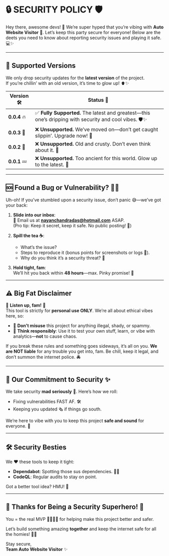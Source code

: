 # 🔒 **SECURITY POLICY** 🛡️  

Hey there, awesome devs! 👋 We’re super hyped that you’re vibing with **Auto Website Visitor** 🚀. Let’s keep this party secure for everyone! Below are the deets you need to know about reporting security issues and playing it safe. 💻✨  

---  

## 🔐 **Supported Versions**  

We only drop security updates for the **latest version** of the project.  
If you’re chillin’ with an old version, it’s time to glow up! ⬆️✨  

| **Version** 🛠️ | **Status** 🚦 |
|----------------|----------------|
| **0.0.4** 🔥 | ✅ **Fully Supported.** The latest and greatest—this one’s dripping with security and cool vibes. 🛡️✨ |
| **0.0.3** 🚀 | ❌ **Unsupported.** We’ve moved on—don’t get caught slippin’. Upgrade now! 🚫 |
| **0.0.2** 🤔 | ❌ **Unsupported.** Old and crusty. Don’t even think about it. 😤 |
| **0.0.1** 💤 | ❌ **Unsupported.** Too ancient for this world. Glow up to the latest. 🚫 |

---  

## 🆘 **Found a Bug or Vulnerability?** 👀🐛  

Uh-oh! If you’ve stumbled upon a security issue, don’t panic 😅—we’ve got your back:  

1. **Slide into our inbox**:  
   📩 Email us at **nayanchandradas@hotmail.com** ASAP.  
   (Pro tip: Keep it secret, keep it safe. No public posting! 🔐)  

2. **Spill the tea ☕**:  
   - What’s the issue?  
   - Steps to reproduce it (bonus points for screenshots or logs 📸).  
   - Why do you think it’s a security threat? 👀  

3. **Hold tight, fam**:  
   We’ll hit you back within **48 hours**—max. Pinky promise! 🤞  

---  

## ⚠️ **Big Fat Disclaimer**  

🚨 **Listen up, fam!** 🚨  
This tool is strictly for **personal use ONLY**. We’re all about ethical vibes here, so:  

- 🚫 **Don’t misuse** this project for anything illegal, shady, or spammy.  
- 🧠 **Think responsibly**: Use it to test your own stuff, learn, or vibe with analytics—**not** to cause chaos.  

If you break these rules and something goes sideways, it’s all on you. **We are NOT liable** for any trouble you get into, fam. Be chill, keep it legal, and don’t summon the internet police. 🚔  

---  

## 👑 **Our Commitment to Security** ✨  

We take security **mad seriously** 🫡. Here’s how we roll:  
- Fixing vulnerabilities FAST AF. 🛠️  
- Keeping you updated 🗞️ if things go south.  

We’re here to vibe with you to keep this project **safe and sound** for everyone. 💙  

---  

## 🛠️ **Security Besties**  

We ❤️ these tools to keep it tight:  
- **Dependabot**: Spotting those sus dependencies. 🕵️‍♂️  
- **CodeQL**: Regular audits to stay on point.  

Got a better tool idea? HMU! 💌  

---  

## 🖤 **Thanks for Being a Security Superhero!** 🙌  

You = the real MVP 🦸‍♂️🦸‍♀️ for helping make this project better and safer.  

Let’s build something amazing **together** and keep the internet safe for all the homies! 💪🔥  

Stay secure,  
**Team Auto Website Visitor** ✨  
